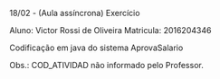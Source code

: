 18/02 - (Aula assíncrona) Exercício

Aluno: Victor Rossi de Oliveira
Matricula: 2016204346

Codificação em java do sistema AprovaSalario

Obs.: COD_ATIVIDAD não informado pelo Professor.
